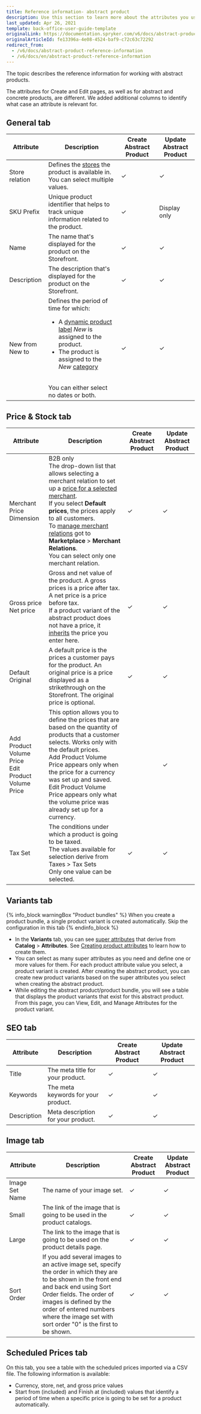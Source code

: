```yaml
---
title: Reference information- abstract product
description: Use this section to learn more about the attributes you use when creating or updating abstract products in the Back Office.
last_updated: Apr 26, 2021
template: back-office-user-guide-template
originalLink: https://documentation.spryker.com/v6/docs/abstract-product-reference-information
originalArticleId: fe13396a-4e08-4524-baf9-c72c63c72292
redirect_from:
  - /v6/docs/abstract-product-reference-information
  - /v6/docs/en/abstract-product-reference-information
---
```


The topic describes the reference information for working with abstract products.

The attributes for Create and Edit pages, as well as for abstract and concrete products, are different. We added additional columns to identify what case an attribute is relevant for.

## General tab
| Attribute | Description | Create Abstract Product | Update Abstract Product |
| --- | --- | --- | --- |
| Store relation  | Defines the [stores](/docs/scos/dev/tutorials-and-howtos/howtos/howto-set-up-multiple-stores.html) the product is available in.<br>You can select multiple values. | ✓ | ✓ |
| SKU Prefix | Unique product identifier that helps to track unique information related to the product. | ✓ | Display only |
| Name | The name that's displayed for the product on the Storefront. | ✓ |✓  |
| Description | The description that's displayed for the product on the Storefront. | ✓ | ✓ |
| New from<br>New to  | Defines the period of time for which: <br><ul><li>A [dynamic product label](/docs/scos/user/features/{{page.version}}/product-labels/product-labels-feature-overview.html) *New* is assigned to the product.</li><li>The product is assigned to the *New* [category](/docs/scos/user/features/{{page.version}}category-management-feature-overview.html)</li></ul><br> You can either select no dates or both. | ✓ | ✓ |


## Price & Stock tab
| Attribute |Description | Create Abstract Product | Update Abstract Product |
| --- | --- | --- | --- |
|Merchant Price Dimension| B2B only<br>The drop-down list that allows selecting a merchant relation to set up a [price for a selected merchant](/docs/scos/user/features/{{page.version}}/merchant-custom-prices-feature-overview.html).<br>If you select **Default prices**, the prices apply to all customers.<br>To [manage merchant relations](/docs/scos/user/back-office-user-guides/{{page.version}}/marketplace/merchants-and-merchant-relations/managing-merchant-relations.html) got to **Marketplace** > **Merchant Relations**.<br>You can select only one merchant relation. |✓|✓|
| Gross price<br>Net price | Gross and net value of the product. A gross prices is a price after tax. A net price is a price  before tax.<br>If a product variant of the abstract product does not have a price, it [inherits](https://documentation.spryker.com/v6/docs/products-overview#product-information-inheritance) the price you enter here. | ✓ | ✓ |
|Default<br>Original| A default price is the prices a customer pays for the product. An original price is a price displayed as a strikethrough on the Storefront. The original price is optional. |✓|✓|
|Add Product Volume Price<br>Edit Product Volume Price| This option allows you to define the prices that are based on the quantity of products that a customer selects. Works only with the default prices.<br>Add Product Volume Price appears only when the price for a currency was set up and saved.<br>Edit Product Volume Price appears only what the volume price was already set up for a currency.||✓|
|Tax Set|The conditions under which a product is going to be taxed.<br>The values available for selection derive from Taxes > Tax Sets<br>Only one value can be selected.|✓|✓|


## Variants tab
{% info_block warningBox "Product bundles" %}
When you create a product bundle, a single product variant is created automatically. Skip the configuration in this tab
{% endinfo_block %}
* In the **Variants** tab, you can see [super attributes](https://documentation.spryker.com/v6/docs/products-overview#super-attributes) that derive from **Catalog** > **Attributes**. See [Creating product attributes](/docs/scos/user/back-office-user-guides/{{page.version}}/catalog/attributes/creating-product-attributes.html) to learn how to create them.
* You can select as many super attributes as you need and define one or more values for them. For each product attribute value you select, a product variant is created. After creating the abstract product, you can create new product variants based on the super attributes you select when creating the abstract product. 
* While editing the abstract product/product bundle, you will see a table that displays the product variants that exist for this abstract product. From this page, you can View, Edit, and Manage Attributes for the product variant.

## SEO tab
| Attribute |Description | Create Abstract Product | Update Abstract Product |
| --- | --- | --- | --- |
|Title|The meta title for your product.|✓|✓|
|Keywords|The meta keywords for your product.|✓|✓|
|Description|Meta description for your product.|✓|✓|


## Image tab
| Attribute |Description | Create Abstract Product | Update Abstract Product |
| --- | --- | --- | --- |
|Image Set Name|The name of your image set.|✓|✓|
|Small|The link of the image that is going to be used in the product catalogs.|✓|✓|
|Large|The link to the image that is going to be used on the product details page.|✓|✓|
|Sort Order|If you add several images to an active image set, specify the order in which they are to be shown in the front end and back end using Sort Order fields. The order of images is defined by the order of entered numbers where the image set with sort order "0" is the first to be shown.|✓|✓|


## Scheduled Prices tab
On this tab, you see a table with the scheduled prices imported via a CSV file. The following information is available:
* Currency, store, net, and gross price values
* Start from (included) and Finish at (included) values that identify a period of time when a specific price is going to be set for a product automatically.
